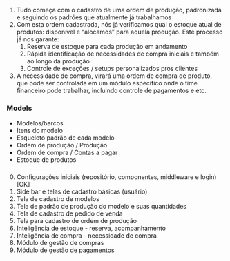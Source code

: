 1. Tudo começa com o cadastro de uma ordem de produção, padronizada e seguindo os padrões que atualmente já trabalhamos 
2. Com esta ordem cadastrada, nós já verificamos qual o estoque atual de produtos: disponível e “alocamos” para aquela produção. Este processo já nos garante:
    1. Reserva de estoque para cada produção em andamento
    2. Rápida identificação de necessidades de compra iniciais e também ao longo da produção
    3. Controle de exceções / setups personalizados pros clientes
3. A necessidade de compra, virará uma ordem de compra de produto, que pode ser controlada em um módulo específico onde o time financeiro pode trabalhar, incluindo controle de pagamentos e etc.


### Models

- Modelos/barcos
- Itens do modelo
- Esqueleto padrão de cada modelo
- Ordem de produção / Produção
- Ordem de compra / Contas a pagar
- Estoque de produtos


###
0. Configurações iniciais (repositório, componentes, middleware e login) [OK]
0. Side bar e telas de cadastro básicas (usuário)
1. Tela de cadastro de modelos
2. Tela de padrão de produção do modelo e suas quantidades
3. Tela de cadastro de pedido de venda
4. Tela para cadastro de ordem de produção
5. Inteligência de estoque - reserva, acompanhamento
6. Inteligência de compra - necessidade de compra
7. Módulo de gestão de compras 
8. Módulo de gestão de pagamentos
